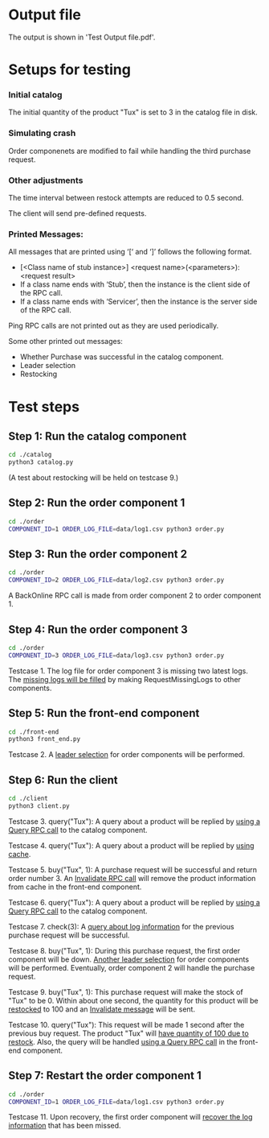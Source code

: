# Output file
The output is shown in 'Test Output file.pdf'.

# Setups for testing

### Initial catalog
The initial quantity of the product "Tux" is set to 3 in the catalog file in disk.

### Simulating crash
Order componenets are modified to fail while handling the third purchase request.

### Other adjustments
The time interval between restock attempts are reduced to 0.5 second.

The client will send pre-defined requests.

### Printed Messages:
All messages that are printed using ‘[‘ and ‘]’ follows the following format.
*	[\<Class name of stub instance\>] \<request name\>(\<parameters\>): \<request result\>
*	If a class name ends with ‘Stub’, then the instance is the client side of the RPC call.
*	If a class name ends with ‘Servicer’, then the instance is the server side of the RPC call.

Ping RPC calls are not printed out as they are used periodically.

Some other printed out messages:
* Whether Purchase was successful in the catalog component.
* Leader selection
* Restocking

# Test steps

## Step 1: Run the catalog component

```bash
cd ./catalog
python3 catalog.py
```

(A test about restocking will be held on testcase 9.)

## Step 2: Run the order component 1


```bash
cd ./order
COMPONENT_ID=1 ORDER_LOG_FILE=data/log1.csv python3 order.py
```

## Step 3: Run the order component 2


```bash
cd ./order
COMPONENT_ID=2 ORDER_LOG_FILE=data/log2.csv python3 order.py
```
A BackOnline RPC call is made from order component 2 to order component 1.

## Step 4: Run the order component 3

```bash
cd ./order
COMPONENT_ID=3 ORDER_LOG_FILE=data/log3.csv python3 order.py
```
Testcase 1. The log file for order component 3 is missing two latest logs. The <ins>missing logs will be filled</ins> by making RequestMissingLogs to other components.


## Step 5: Run the front-end component


```bash
cd ./front-end
python3 front_end.py
```
Testcase 2. A <ins>leader selection</ins> for order components will be performed.

## Step 6: Run the client

```bash
cd ./client
python3 client.py
```

Testcase 3. query("Tux"): A query about a product will be replied by <ins>using a Query RPC call</ins> to the catalog component.

Testcase 4. query("Tux"): A query about a product will be replied by <ins>using cache</ins>.

Testcase 5. buy("Tux", 1): A purchase request will be successful and return order number 3. An <ins>Invalidate RPC call</ins> will remove the product information from cache in the front-end component.

Testcase 6. query("Tux"): A query about a product will be replied by <ins>using a Query RPC call</ins> to the catalog component.

Testcase 7. check(3): A <ins>query about log information</ins> for the previous purchase request will be successful.

Testcase 8. buy("Tux", 1): During this purchase request, the first order component will be down. <ins>Another leader selection</ins> for order components will be performed. Eventually, order component 2 will handle the purchase request.

Testcase 9. buy("Tux", 1): This purchase request will make the stock of "Tux" to be 0. Within about one second, the quantity for this product will be <ins>restocked</ins> to 100 and an <ins>Invalidate message</ins> will be sent.

Testcase 10. query("Tux"): This request will be made 1 second after the previous buy request. The product "Tux" will <ins>have quantity of 100 due to restock</ins>. Also, the query will be handled <ins>using a Query RPC call</ins> in the front-end component.

## Step 7: Restart the order component 1
```bash
cd ./order
COMPONENT_ID=1 ORDER_LOG_FILE=data/log1.csv python3 order.py
```

Testcase 11. Upon recovery, the first order component will <ins>recover the log information</ins> that has been missed.

